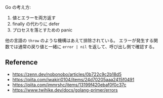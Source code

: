 Go の考え方:

1. 値とエラーを両方返す
2. finally の代わりに defer
3. プロセスを落とすための panic

他の言語の `throw` のような機構はあえて排除されている。
エラーが発生する関数では通常の戻り値と一緒に `error | nil` を返して、呼び出し側で確認する。

## Reference

- https://zenn.dev/nobonobo/articles/0b722c9c2b18d5
- https://qiita.com/iwakiri0104/items/24d70205aaa2415f0491
- https://qiita.com/immrshc/items/13199f420ebaf0f0c37c
- https://www.twihike.dev/docs/golang-primer/errors
